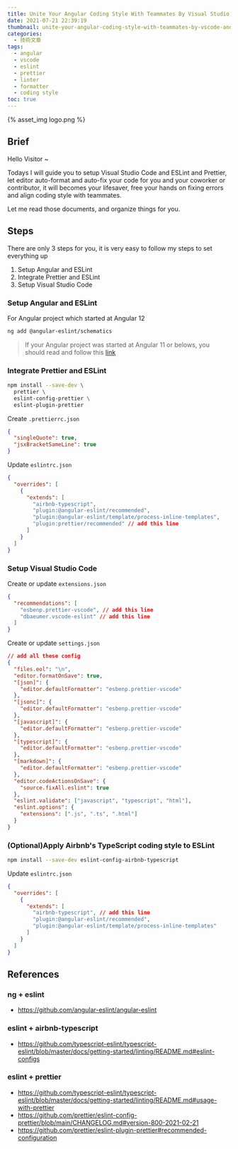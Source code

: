 ```yaml
---
title: Unite Your Angular Coding Style With Teammates By Visual Studio Code & ESLint & Prettier
date: 2021-07-21 22:39:19
thumbnail: unite-your-angular-coding-style-with-teammates-by-vscode-and-eslint-and-prettier/logo.png
categories:
  - 技術文章
tags:
  - angular
  - vscode
  - eslint
  - prettier
  - linter
  - formatter
  - coding style
toc: true
---
```


{% asset_img logo.png %}

## Brief

Hello Visitor ~

Todays I will guide you to setup Visual Studio Code and ESLint and Prettier, let editor auto-format and auto-fix your code for you and your coworker or contributor, it will becomes your lifesaver, free your hands on fixing errors and align coding style with teammates.

Let me read those documents, and organize things for you.

## Steps

There are only 3 steps for you, it is very easy to follow my steps to set everything up

1. Setup Angular and ESLint
2. Integrate Prettier and ESLint
3. Setup Visual Studio Code

<!-- more -->

### Setup Angular and ESLint

For Angular project which started at Angular 12

```sh
ng add @angular-eslint/schematics
```

> If your Angular project was started at Angular 11 or belows, you should read and follow this [link](https://github.com/angular-eslint/angular-eslint#quick-start-with-angular-before-v12)


### Integrate Prettier and ESLint

```sh
npm install --save-dev \
  prettier \
  eslint-config-prettier \
  eslint-plugin-prettier
```

Create `.prettierrc.json`

```json
{
  "singleQuote": true,
  "jsxBracketSameLine": true
}
```

Update `eslintrc.json`

```json
{
  "overrides": [
    {
      "extends": [
        "airbnb-typescript",
        "plugin:@angular-eslint/recommended",
        "plugin:@angular-eslint/template/process-inline-templates",
        "plugin:prettier/recommended" // add this line
      ]
    }
  ]
}
```

### Setup Visual Studio Code

Create or update `extensions.json`

```json
{
  "recommendations": [
    "esbenp.prettier-vscode", // add this line
    "dbaeumer.vscode-eslint" // add this line
  ]
}

```

Create or update `settings.json`

```json
// add all these config
{
  "files.eol": "\n",
  "editor.formatOnSave": true,
  "[json]": {
    "editor.defaultFormatter": "esbenp.prettier-vscode"
  },
  "[jsonc]": {
    "editor.defaultFormatter": "esbenp.prettier-vscode"
  },
  "[javascript]": {
    "editor.defaultFormatter": "esbenp.prettier-vscode"
  },
  "[typescript]": {
    "editor.defaultFormatter": "esbenp.prettier-vscode"
  },
  "[markdown]": {
    "editor.defaultFormatter": "esbenp.prettier-vscode"
  },
  "editor.codeActionsOnSave": {
    "source.fixAll.eslint": true
  },
  "eslint.validate": ["javascript", "typescript", "html"],
  "eslint.options": {
    "extensions": [".js", ".ts", ".html"]
  }
}
```

### (Optional)Apply Airbnb's TypeScript coding style to ESLint

```sh
npm install --save-dev eslint-config-airbnb-typescript
```

Update `eslintrc.json`

```json
{
  "overrides": [
    {
      "extends": [
        "airbnb-typescript", // add this line
        "plugin:@angular-eslint/recommended",
        "plugin:@angular-eslint/template/process-inline-templates"
      ]
    }
  ]
}
```

## References

### ng + eslint

- <https://github.com/angular-eslint/angular-eslint>

### eslint + airbnb-typescript

- <https://github.com/typescript-eslint/typescript-eslint/blob/master/docs/getting-started/linting/README.md#eslint-configs>

### eslint + prettier

- <https://github.com/typescript-eslint/typescript-eslint/blob/master/docs/getting-started/linting/README.md#usage-with-prettier>
- <https://github.com/prettier/eslint-config-prettier/blob/main/CHANGELOG.md#version-800-2021-02-21>
- <https://github.com/prettier/eslint-plugin-prettier#recommended-configuration>
